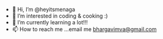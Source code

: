 - 👋 Hi, I’m @heyitsmenaga
- 👀 I’m interested in coding & cooking :)
- 🌱 I’m currently learning a lot!!!
- 📫 How to reach me ...email me bhargavimva@gmail.com

<!---
heyitsmenaga/heyitsmenaga is a ✨ special ✨ repository because its `README.md` (this file) appears on your GitHub profile.
You can click the Preview link to take a look at your changes.
--->
